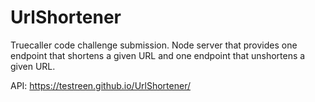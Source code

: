 # UrlShortener
Truecaller code challenge submission. Node server that provides one endpoint that shortens a given URL and one endpoint that unshortens a given URL.

API: https://testreen.github.io/UrlShortener/
